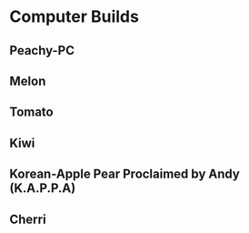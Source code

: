 # Computer Builds

## Peachy-PC

## Melon

## Tomato

## Kiwi

## Korean-Apple Pear Proclaimed by Andy (K.A.P.P.A)

## Cherri

